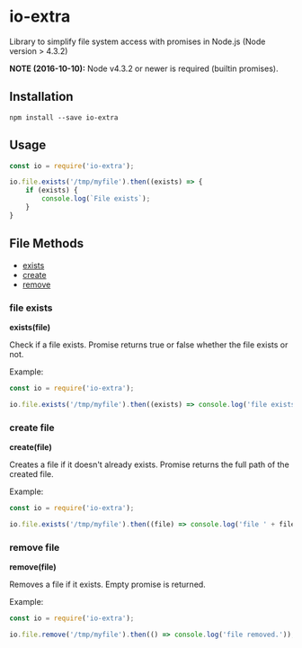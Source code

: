 # io-extra

Library to simplify file system access with promises in Node.js (Node version > 4.3.2)

**NOTE (2016-10-10):** Node v4.3.2 or newer is required (builtin promises).

Installation
------------

    npm install --save io-extra

Usage
-----

```js
const io = require('io-extra');

io.file.exists('/tmp/myfile').then((exists) => {
    if (exists) {
        console.log(`File exists`);
    }
}
```

File Methods
-------
- [exists](#file-exists)
- [create](#create-file)
- [remove](#remove-file)

### file exists

**exists(file)**

Check if a file exists.
Promise returns true or false whether the file exists or not.

Example:

```js
const io = require('io-extra');

io.file.exists('/tmp/myfile').then((exists) => console.log('file exists: ' + exists));
```

### create file

**create(file)**

Creates a file if it doesn't already exists.
Promise returns the full path of the created file.

Example:

```js
const io = require('io-extra');

io.file.exists('/tmp/myfile').then((file) => console.log('file ' + file + ' created.'));
```

### remove file

**remove(file)**

Removes a file if it exists.
Empty promise is returned.

Example:

```js
const io = require('io-extra');

io.file.remove('/tmp/myfile').then(() => console.log('file removed.'));
```
